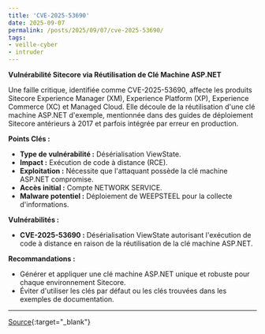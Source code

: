 ```yaml
---
title: 'CVE-2025-53690'
date: 2025-09-07
permalink: /posts/2025/09/07/cve-2025-53690/
tags:
- veille-cyber
- intruder
---
```

**Vulnérabilité Sitecore via Réutilisation de Clé Machine ASP.NET**

Une faille critique, identifiée comme CVE-2025-53690, affecte les produits Sitecore Experience Manager (XM), Experience Platform (XP), Experience Commerce (XC) et Managed Cloud. Elle découle de la réutilisation d'une clé machine ASP.NET d'exemple, mentionnée dans des guides de déploiement Sitecore antérieurs à 2017 et parfois intégrée par erreur en production.

**Points Clés :**

*   **Type de vulnérabilité :** Désérialisation ViewState.
*   **Impact :** Exécution de code à distance (RCE).
*   **Exploitation :** Nécessite que l'attaquant possède la clé machine ASP.NET compromise.
*   **Accès initial :** Compte NETWORK SERVICE.
*   **Malware potentiel :** Déploiement de WEEPSTEEL pour la collecte d'informations.

**Vulnérabilités :**

*   **CVE-2025-53690 :** Désérialisation ViewState autorisant l'exécution de code à distance en raison de la réutilisation de la clé machine ASP.NET.

**Recommandations :**

*   Générer et appliquer une clé machine ASP.NET unique et robuste pour chaque environnement Sitecore.
*   Éviter d'utiliser les clés par défaut ou les clés trouvées dans les exemples de documentation.

---
[Source](https://cvemon.intruder.io/cves/CVE-2025-53690){:target="_blank"}
